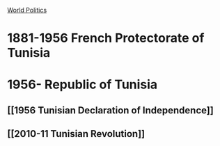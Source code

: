 [World Politics](../World%20Politics)

# 1881-1956 French Protectorate of Tunisia


# 1956- Republic of Tunisia
## [[1956 Tunisian Declaration of Independence]]
## [[2010-11 Tunisian Revolution]]
